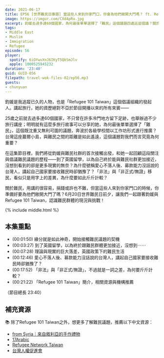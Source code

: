 ```yaml
---
date: 2021-06-17
title: EP56 [世界難民日專題] 當這些人來到你家門口，你會為他們敞開大門嗎？ ft. Refugee 101 Taiwan 發起人 胡鈞媛
image: https://imgur.com/CXd4pRu.jpg
excerpt: 鈞媛去過多達60個國家，為何最後單單選擇了「難民」這個議題四處巡迴倡議？關於難民，用講的很容易，捐錢或許也不難，但當這些人來到你家門口的時候，你準備好要為他們敞開大門了嗎？6月20日世界難民日前夕，讓我們一起跟著鈞媛與Refugee 101 Taiwan，認識難民群體的現況與挑戰！
tags:
- Middle East
- Muslim
- Immigration
- Refugee
episode: 56
player:
  spotify: 6iOYwvXnJ6IKyT5QkSmJlv
  apple: 1000525945232
duration: '23:40'
guid: GUID-056
filepath: travel-wok-files-02/ep56.mp3
guests:
- chunyuan
---
```


鈞媛是我追蹤已久的人物，也是「Refugee 101 Taiwan」這個倡議組織的發起人。講起旅行，她的資歷絕對不亞於節目開播以來的所有來賓——

25歲之前就去過多達60個國家，不只曾在許多冷門地方留下足跡，也舉辦過不少旅行講座；明明就有這麼多旅行故事可以分享的她，為何最後單單選擇了「難民」，這個既沈重又無利可圖的議題，奔波於各級學校間以工作坊形式進行推廣？台灣這座蕞爾小島，與難民之間的距離是如此遙遠，這個議題對我們而言究竟為何重要？

在這集節目裡，我們將從鈞媛與難民社群的首次接觸出發，和她一起回顧這段關注與倡議難民議題的歷程——到了英國留學，以為自己終於能與難民社群更加接近，沒想到看到的卻是更多現實的無奈？為什麼號稱愛心不落人後、募款能力沒話說的台灣人，講起自己國家要接收難民時卻猶豫了？「非法」與「非正式/無證」移民，看似只是用字上的差異，為什麼要如此斤斤計較？

關於難民，用講的很容易，捐錢或許也不難，但當這些人來到你家門口的時候，你準備好要為他們敞開大門了嗎？6月20日世界難民日前夕，讓我們一起跟著鈞媛與Refugee 101 Taiwan，認識難民群體的現況與挑戰！

{% include middle.html %}

## 本集重點

* (00:01:50) 緣分就是如此神奇，開始接觸難民議題的契機
* (00:03:27) 到了英國留學，以為終於跟難民群體更加接近，沒想到⋯⋯
* (00:07:28) 理論與現實的巨大落差，英國政策下的難民生活
* (00:12:46) 愛心不落人後、募款能力沒話說的台灣人，講起自己國家要接收難民時卻猶豫了？
* (00:17:52) 「非法」與「非正式/無證」，不過就是一詞之差，為何要斤斤計較？
* (00:21:22) 「Refugee 101 Taiwan」簡介，相關資源與機構推薦

（節目總長 23:40）

## 補充資源

📚 除了Refugee 101 Taiwan之外，想更多了解難民議題，推薦以下中文資源：

* [from Syria｜來自敘利亞的手作禮物](https://fromsyriatw.com)
* [17Arabic](https://www.17arabic.net)
* [Refugee Network Taiwan](https://refugeenetworktw.wordpress.com)
* [台灣人權促進會](https://tahr.org.tw)